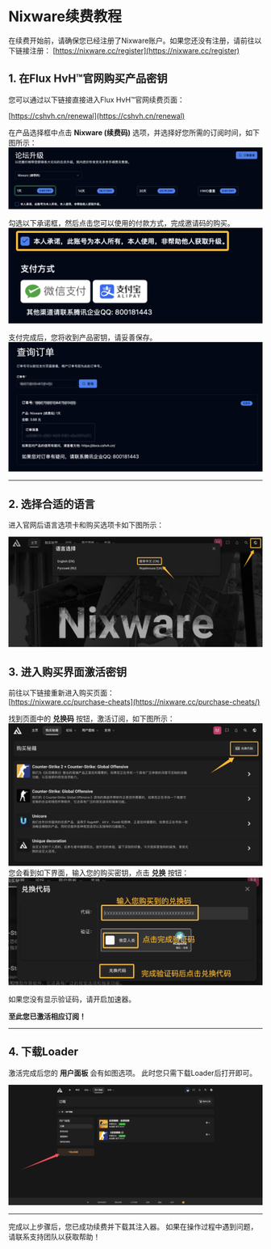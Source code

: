 # Nixware续费教程

在续费开始前，请确保您已经注册了Nixware账户。如果您还没有注册，请前往以下链接注册：
[https://nixware.cc/register](https://nixware.cc/register)

## 1. 在Flux HvH™官网购买产品密钥

您可以通过以下链接直接进入Flux HvH™官网续费页面：

[https://cshvh.cn/renewal](https://cshvh.cn/renewal)

在产品选择框中点击 **Nixware (续费码)** 选项，并选择好您所需的订阅时间，如下图所示：
![buy.png](../assets/images/nixware/buy.png)

勾选以下承诺框，然后点击您可以使用的付款方式，完成邀请码的购买。
![confirm_buy.png](../assets/images/nixware/confirm_buy.png)

支付完成后，您将收到产品密钥，请妥善保存。
![after_buy.png](../assets/images/nixware/after_buy.png)

---

## 2. 选择合适的语言

进入官网后语言选项卡和购买选项卡如下图所示：

![界面示例](../assets/images/nixware/select_language.png)

## 3. 进入购买界面激活密钥

前往以下链接重新进入购买页面：  
[https://nixware.cc/purchase-cheats](https://nixware.cc/purchase-cheats/)

找到页面中的 **兑换码** 按钮，激活订阅，如下图所示：
![click_redeem_code.png](../assets/images/nixware/click_redeem_code.png)
您会看到如下界面，输入您的购买密钥，点击 **兑换** 按钮：
![redeem_code.png](../assets/images/nixware/redeem_code.png)

如果您没有显示验证码，请开启加速器。

**至此您已激活相应订阅！**

---

## 4. 下载Loader
激活完成后您的 **用户面板** 会有如图选项。
此时您只需下载Loader后打开即可。

![finish.png](../assets/images/nixware/finish.png)

---
完成以上步骤后，您已成功续费并下载其注入器。
如果在操作过程中遇到问题，请联系支持团队以获取帮助！